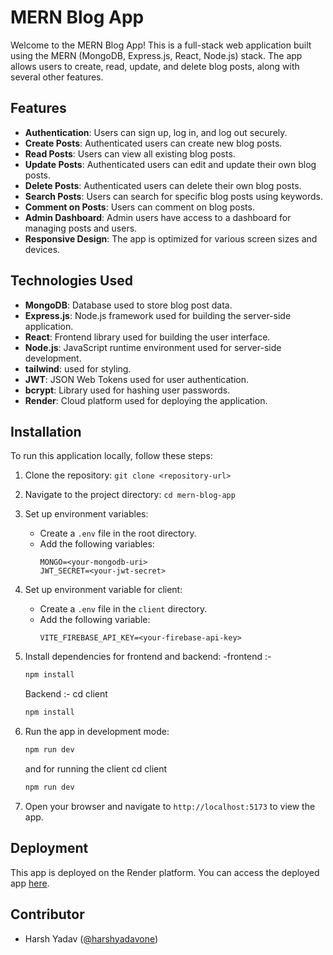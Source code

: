 # MERN Blog App

Welcome to the MERN Blog App! This is a full-stack web application built using the MERN (MongoDB, Express.js, React, Node.js) stack. The app allows users to create, read, update, and delete blog posts, along with several other features.

## Features

- **Authentication**: Users can sign up, log in, and log out securely.
- **Create Posts**: Authenticated users can create new blog posts.
- **Read Posts**: Users can view all existing blog posts.
- **Update Posts**: Authenticated users can edit and update their own blog posts.
- **Delete Posts**: Authenticated users can delete their own blog posts.
- **Search Posts**: Users can search for specific blog posts using keywords.
- **Comment on Posts**: Users can comment on blog posts.
- **Admin Dashboard**: Admin users have access to a dashboard for managing posts and users.
- **Responsive Design**: The app is optimized for various screen sizes and devices.

## Technologies Used

- **MongoDB**: Database used to store blog post data.
- **Express.js**: Node.js framework used for building the server-side application.
- **React**: Frontend library used for building the user interface.
- **Node.js**: JavaScript runtime environment used for server-side development.
- **tailwind**: used for styling.
- **JWT**: JSON Web Tokens used for user authentication.
- **bcrypt**: Library used for hashing user passwords.
- **Render**: Cloud platform used for deploying the application.

## Installation

To run this application locally, follow these steps:

1. Clone the repository: `git clone <repository-url>`
2. Navigate to the project directory: `cd mern-blog-app`
3. Set up environment variables:
   - Create a `.env` file in the root directory.
   - Add the following variables:
     ```
     MONGO=<your-mongodb-uri>
     JWT_SECRET=<your-jwt-secret>
     ```
4. Set up environment variable for client:
   - Create a `.env` file in the `client` directory.
   - Add the following variable:
     ```
     VITE_FIREBASE_API_KEY=<your-firebase-api-key>
     ```
5. Install dependencies for frontend and backend:
   -frontend :-
    ```bash
   npm install
   ```
   Backend :-
   cd client
   ```bash
   npm install
   ```
    
7. Run the app in development mode:
   ```bash
   npm run dev
   ```
   and for running the client
   cd client
   ```bash
   npm run dev
   ```

8. Open your browser and navigate to `http://localhost:5173` to view the app.

## Deployment

This app is deployed on the Render platform. You can access the deployed app [here](https://mern-blog-s3eo.onrender.com/).

## Contributor

- Harsh Yadav ([@harshyadavone](https://github.com/harshyadavone))
